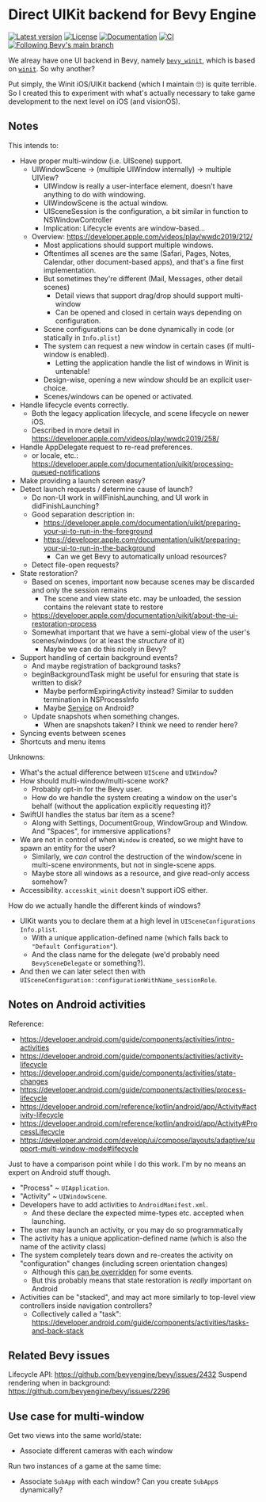 # Direct UIKit backend for Bevy Engine

[![Latest version](https://badgen.net/crates/v/bevy_uikit)](https://crates.io/crates/bevy_uikit)
[![License](https://badgen.net/badge/license/MIT%20OR%20Apache-2.0/blue)](https://github.com/madsmtm/bevy_uikit/blob/main/README.md)
[![Documentation](https://docs.rs/bevy_uikit/badge.svg)](https://docs.rs/bevy_uikit/)
[![CI](https://github.com/madsmtm/bevy_uikit/actions/workflows/ci.yml/badge.svg)](https://github.com/madsmtm/bevy_uikit/actions/workflows/ci.yml)
[![Following Bevy's main branch](https://img.shields.io/badge/Bevy%20tracking-main-lightblue)](https://bevyengine.org/learn/quick-start/plugin-development/#main-branch-tracking)

We alreay have one UI backend in Bevy, namely [`bevy_winit`](https://docs.rs/bevy_winit/), which is based on [`winit`](https://docs.rs/winit/). So why another?

Put simply, the Winit iOS/UIKit backend (which I maintain :roll_eyes:) is quite terrible. So I created this to experiment with what's actually necessary to take game development to the next level on iOS (and visionOS).


## Notes

This intends to:
- Have proper multi-window (i.e. UIScene) support.
  - UIWindowScene -> (multiple UIWindow internally) -> multiple UIView?
    - UIWindow is really a user-interface element, doesn't have anything to do with windowing.
    - UIWindowScene is the actual window.
    - UISceneSession is the configuration, a bit similar in function to NSWindowController
    - Implication: Lifecycle events are window-based...
  - Overview: https://developer.apple.com/videos/play/wwdc2019/212/
    - Most applications should support multiple windows.
    - Oftentimes all scenes are the same (Safari, Pages, Notes, Calendar, other document-based apps), and that's a fine first implementation.
    - But sometimes they're different (Mail, Messages, other detail scenes)
      - Detail views that support drag/drop should support multi-window
      - Can be opened and closed in certain ways depending on configuration.
    - Scene configurations can be done dynamically in code (or statically in `Info.plist`)
    - The system can request a new window in certain cases (if multi-window is enabled).
      - Letting the application handle the list of windows in Winit is untenable!
    - Design-wise, opening a new window should be an explicit user-choice.
    - Scenes/windows can be opened or activated.
- Handle lifecycle events correctly.
  - Both the legacy application lifecycle, and scene lifecycle on newer iOS.
  - Described in more detail in https://developer.apple.com/videos/play/wwdc2019/258/
- Handle AppDelegate request to re-read preferences.
  - or locale, etc.: https://developer.apple.com/documentation/uikit/processing-queued-notifications
- Make providing a launch screen easy?
- Detect launch requests / determine cause of launch?
  - Do non-UI work in willFinishLaunching, and UI work in didFinishLaunching?
  - Good separation description in:
    - https://developer.apple.com/documentation/uikit/preparing-your-ui-to-run-in-the-foreground
    - https://developer.apple.com/documentation/uikit/preparing-your-ui-to-run-in-the-background
      - Can we get Bevy to automatically unload resources?
  - Detect file-open requests?
- State restoration?
  - Based on scenes, important now because scenes may be discarded and only the session remains
    - The scene and view state etc. may be unloaded, the session contains the relevant state to restore
  - https://developer.apple.com/documentation/uikit/about-the-ui-restoration-process
  - Somewhat important that we have a semi-global view of the user's scenes/windows (or at least the _structure_ of it)
    - Maybe we can do this nicely in Bevy?
- Support handling of certain background events?
  - And maybe registration of background tasks?
  - beginBackgroundTask might be useful for ensuring that state is written to disk?
    - Maybe performExpiringActivity instead? Similar to sudden termination in NSProcessInfo
    - Maybe [Service](https://developer.android.com/reference/kotlin/android/app/Service) on Android?
  - Update snapshots when something changes.
    - When are snapshots taken? I think we need to render here?
- Syncing events between scenes
- Shortcuts and menu items

Unknowns:
- What's the actual difference between `UIScene` and `UIWindow`?
- How should multi-window/multi-scene work?
  - Probably opt-in for the Bevy user.
  - How do we handle the system creating a window on the user's behalf (without the application explicitly requesting it)?
- SwiftUI handles the status bar item as a scene?
  - Along with Settings, DocumentGroup, WindowGroup and Window. And "Spaces", for immersive applications?
- We are not in control of when `Window` is created, so we might have to spawn an entity for the user?
  - Similarly, we _can_ control the destruction of the window/scene in multi-scene environments, but not in single-scene apps.
  - Maybe store all windows as a resource, and give read-only access somehow?
- Accessibility. `accesskit_winit` doesn't support iOS either.

How do we actually handle the different kinds of windows?
- UIKit wants you to declare them at a high level in `UISceneConfigurations` `Info.plist`.
  - With a unique application-defined name (which falls back to `"Default Configuration"`).
  - And the class name for the delegate (we'd probably need `BevySceneDelegate` or something?).
- And then we can later select then with `UISceneConfiguration::configurationWithName_sessionRole`.


## Notes on Android activities

Reference:
- https://developer.android.com/guide/components/activities/intro-activities
- https://developer.android.com/guide/components/activities/activity-lifecycle
- https://developer.android.com/guide/components/activities/state-changes
- https://developer.android.com/guide/components/activities/process-lifecycle
- https://developer.android.com/reference/kotlin/android/app/Activity#activity-lifecycle
- https://developer.android.com/reference/kotlin/android/app/Activity#ProcessLifecycle
- https://developer.android.com/develop/ui/compose/layouts/adaptive/support-multi-window-mode#lifecycle

Just to have a comparison point while I do this work. I'm by no means an expert on Android stuff though.

- "Process" ~ `UIApplication`.
- "Activity" ~ `UIWindowScene`.
- Developers have to add activities to `AndroidManifest.xml`.
  - And these declare the expected mime-types etc. accepted when launching.
- The user may launch an activity, or you may do so programmatically
- The activity has a unique application-defined name (which is also the name of the activity class)
- The system completely tears down and re-creates the activity on "configuration" changes (including screen orientation changes)
  - Although this [can be overridden](https://developer.android.com/guide/topics/resources/runtime-changes) for some events.
  - But this probably means that state restoration is _really_ important on Android
- Activities can be "stacked", and may act more similarly to top-level view controllers inside navigation controllers?
  - Collectively called a "task": https://developer.android.com/guide/components/activities/tasks-and-back-stack


## Related Bevy issues

Lifecycle API: https://github.com/bevyengine/bevy/issues/2432
Suspend rendering when in background: https://github.com/bevyengine/bevy/issues/2296


## Use case for multi-window

Get two views into the same world/state:
- Associate different cameras with each window

Run two instances of a game at the same time:
- Associate `SubApp` with each window? Can you create `SubApp`s dynamically?
